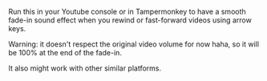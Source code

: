 Run this in your Youtube console or in Tampermonkey to have a smooth fade-in sound effect when you rewind or fast-forward videos using arrow keys.

Warning: it doesn't respect the original video volume for now haha, so it will be 100% at the end of the fade-in.

It also might work with other similar platforms.
